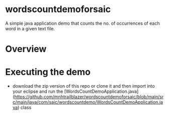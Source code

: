 # wordscountdemoforsaic

A simple java application demo that counts the no. of occurrences of each word in a given text file.

# Overview

# Executing the demo

- download the zip version of this repo or clone it and then import into your eclipse and run the [WordsCountDemoApplication.java] (https://github.com/mnhtrailblazer/wordscountdemoforsaic/blob/main/src/main/java/com/saic/wordscountdemo/WordsCountDemoApplication.java) class
